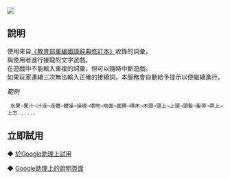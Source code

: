 [![](https://lh3.googleusercontent.com/Cc6BaW2bvr3i7N5V0pPb9RDtIZo8wIVFPFPV9Ev9tWtYgMvRBf8kCnhBpldEV-dG0eqDNlchpXQlhw=s81)](https://assistant.google.com/services/a/uid/000000ca4e8b5d65)

說明
-------
使用來自[《教育部重編國語辭典修訂本》](http://dict.revised.moe.edu.tw/cbdic/)收錄的詞彙，  
與使用者進行接龍的文字遊戲。  
在遊戲中不能輸入重複的詞彙，但可以隨時中斷遊戲。  
如果玩家連續三次無法輸入正確的接續詞，本服務會自動給予提示以便繼續進行。

*範例*  

``` 水果→果汁→汁液→液體→體操→操場→場地→地面→面積→積木→木頭→頭上→上頭→頭髮→髮帶→帶上→上方......```

立即試用
-------
◆ [於Google助理上試用](https://assistant.google.com/services/invoke/uid/000000ca4e8b5d65)
  
◆ [Google助理上的說明頁面](https://assistant.google.com/services/a/uid/000000ca4e8b5d65)
